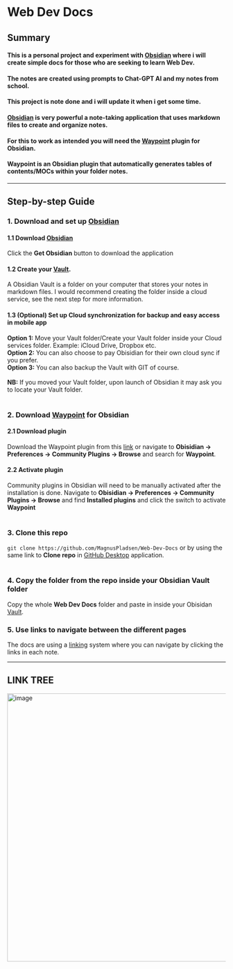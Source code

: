 # Web Dev Docs

## Summary

#### This is a personal project and experiment with [Obsidian](https://obsidian.md/) where i will create simple docs for those who are seeking to learn Web Dev.

#### The notes are created using prompts to Chat-GPT AI and my notes from school.

#### This project is note done and i will update it when i get some time.

#### [Obsidian](https://obsidian.md/) is very powerful a note-taking application that uses markdown files to create and organize notes.

#### For this to work as intended you will need the **[Waypoint](https://github.com/IdreesInc/Waypoint)** plugin for Obsidian.

#### Waypoint is an Obsidian plugin that automatically generates tables of contents/MOCs within your folder notes.
---

## Step-by-step Guide

### 1. Download and set up [Obsidian](https://obsidian.md/)

#### 1.1 Download [Obsidian](https://obsidian.md/)
Click the **Get Obsidian** button to download the application
</br>
#### 1.2  Create your [Vault](https://help.obsidian.md/Getting+started/Create+a+vault).
A Obsidian Vault is a folder on your computer that stores your notes in markdown files. I would recommend creating the folder inside a cloud service, see the next step for more information.
</br>
#### 1.3 (Optional) Set up Cloud synchronization for backup and easy access in mobile app</br>
**Option 1:** Move your Vault folder/Create your Vault folder inside your Cloud services folder. Example: iCloud Drive, Dropbox etc.</br>
**Option 2:** You can also choose to pay Obisidian for their own cloud sync if you prefer.</br>
**Option 3:** You can also backup the Vault with GIT of course.</br>
</br>
**NB:** If you moved your Vault folder, upon launch of Obsidian it may ask you to locate your Vault folder.
</br></br>

### 2. Download [Waypoint](https://github.com/IdreesInc/Waypoint) for Obsidian
#### 2.1 Download plugin
Download the Waypoint plugin from this [link](https://github.com/IdreesInc/Waypoint) or navigate to  **Obisidian -> Preferences -> Community Plugins -> Browse** and search for **Waypoint**.
#### 2.2 Activate plugin
Community plugins in Obsidian will need to be manually activated after the installation is done. Navigate to  **Obisidian -> Preferences -> Community Plugins -> Browse** and find **Installed plugins** and click the switch to activate **Waypoint**
</br></br>
### 3. Clone this repo
`git clone https://github.com/MagnusPladsen/Web-Dev-Docs` or by using the same link to **Clone repo** in [GitHub Desktop](https://desktop.github.com/) application.
</br></br>

### 4. Copy the folder from the repo inside your Obsidian Vault folder
Copy the whole **Web Dev Docs** folder and paste in inside your Obisidan [Vault](https://help.obsidian.md/Getting+started/Create+a+vault).


### 5. Use links to navigate between the different pages
The docs are using a [linking](https://help.obsidian.md/Linking+notes+and+files/Internal+links) system where you can navigate by clicking the links in each note.

---

## LINK TREE
<img width="619" alt="image" src="https://user-images.githubusercontent.com/93226629/231445274-ee103c32-155d-4375-b2fd-1f3cd40c9ffc.png">

